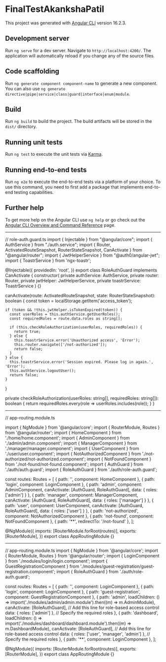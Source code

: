 # FinalTestAkankshaPatil

This project was generated with [Angular CLI](https://github.com/angular/angular-cli) version 16.2.3.

## Development server

Run `ng serve` for a dev server. Navigate to `http://localhost:4200/`. The application will automatically reload if you change any of the source files.

## Code scaffolding

Run `ng generate component component-name` to generate a new component. You can also use `ng generate directive|pipe|service|class|guard|interface|enum|module`.

## Build

Run `ng build` to build the project. The build artifacts will be stored in the `dist/` directory.

## Running unit tests

Run `ng test` to execute the unit tests via [Karma](https://karma-runner.github.io).

## Running end-to-end tests

Run `ng e2e` to execute the end-to-end tests via a platform of your choice. To use this command, you need to first add a package that implements end-to-end testing capabilities.

## Further help

To get more help on the Angular CLI use `ng help` or go check out the [Angular CLI Overview and Command Reference](https://angular.io/cli) page.











------------------------------------------------------------------------------------------------------------------------------
// role-auth.guard.ts
import { Injectable } from "@angular/core";
import { AuthService } from "./auth.service";
import { Router, ActivatedRouteSnapshot, RouterStateSnapshot, CanActivate } from "@angular/router";
import { JwtHelperService } from "@auth0/angular-jwt";
import { ToastrService } from 'ngx-toastr';

@Injectable({
  providedIn: 'root',
})
export class RoleAuthGuard implements CanActivate {
  constructor(
    private authService: AuthService,
    private router: Router,
    private jwtHelper: JwtHelperService,
    private toastrService: ToastrService
  ) {}

  canActivate(route: ActivatedRouteSnapshot, state: RouterStateSnapshot): boolean {
    const token = localStorage.getItem('access_token');

    if (token && !this.jwtHelper.isTokenExpired(token)) {
      const userRoles = this.authService.getUserRoles();
      const requiredRoles = route.data.roles as string[];

      if (this.checkRoleAuthorization(userRoles, requiredRoles)) {
        return true;
      } else {
        this.toastrService.error('Unauthorized access', 'Error');
        this.router.navigate(['/not-authorized']);
        return false;
      }
    } else {
      this.toastrService.error('Session expired. Please log in again.', 'Error');
      this.authService.logoutUser();
      return false;
    }
  }

  private checkRoleAuthorization(userRoles: string[], requiredRoles: string[]): boolean {
    return requiredRoles.every(role => userRoles.includes(role));
  }
}

------------------------------------------------------------------------------------------------------------------------------
// app-routing.module.ts

import { NgModule } from '@angular/core';
import { RouterModule, Routes } from '@angular/router';
import { HomeComponent } from './home/home.component';
import { AdminComponent } from './admin/admin.component';
import { ManagerComponent } from './manager/manager.component';
import { UserComponent } from './user/user.component';
import { NotAuthorizedComponent } from './not-authorized/not-authorized.component';
import { NotFoundComponent } from './not-found/not-found.component';
import { AuthGuard } from './auth/auth.guard';
import { RoleAuthGuard } from './auth/role-auth.guard';

const routes: Routes = [
  { path: '', component: HomeComponent },
  { path: 'login', component: LoginComponent },
  {
    path: 'admin',
    component: AdminComponent,
    canActivate: [AuthGuard, RoleAuthGuard],
    data: { roles: ['admin'] }
  },
  {
    path: 'manager',
    component: ManagerComponent,
    canActivate: [AuthGuard, RoleAuthGuard],
    data: { roles: ['manager'] }
  },
  {
    path: 'user',
    component: UserComponent,
    canActivate: [AuthGuard, RoleAuthGuard],
    data: { roles: ['user'] }
  },
  { path: 'not-authorized', component: NotAuthorizedComponent },
  { path: 'not-found', component: NotFoundComponent },
  { path: '**', redirectTo: '/not-found' },
];

@NgModule({
  imports: [RouterModule.forRoot(routes)],
  exports: [RouterModule],
})
export class AppRoutingModule {}


------------------------------------------------------------------------------------------------------------------------------

// app-routing.module.ts
import { NgModule } from '@angular/core';
import { RouterModule, Routes } from '@angular/router';
import { LoginComponent } from './modules/login/login.component';
import { GuestRegistrationComponent } from './modules/guest-registration/guest-registration.component';
import { RoleAuthGuard } from './auth/role-auth.guard';

const routes: Routes = [
  { path: '', component: LoginComponent },
  { path: 'login', component: LoginComponent },
  { path: 'guest-registration', component: GuestRegistrationComponent },
  {
    path: 'admin',
    loadChildren: () =>
      import('./modules/admin/admin.module').then((m) => m.AdminModule),
    canActivate: [RoleAuthGuard], // Add this line for role-based access control
    data: { roles: ['admin'] }, // Specify the required roles
  },
  {
    path: 'dashboard',
    loadChildren: () =>
      import('./modules/dashboard/dashboard.module').then((m) => m.DashboardModule),
    canActivate: [RoleAuthGuard], // Add this line for role-based access control
    data: { roles: ['user', 'manager', 'admin'] }, // Specify the required roles
  },
  { path: '**', component: LoginComponent },
];

@NgModule({
  imports: [RouterModule.forRoot(routes)],
  exports: [RouterModule],
})
export class AppRoutingModule {}


